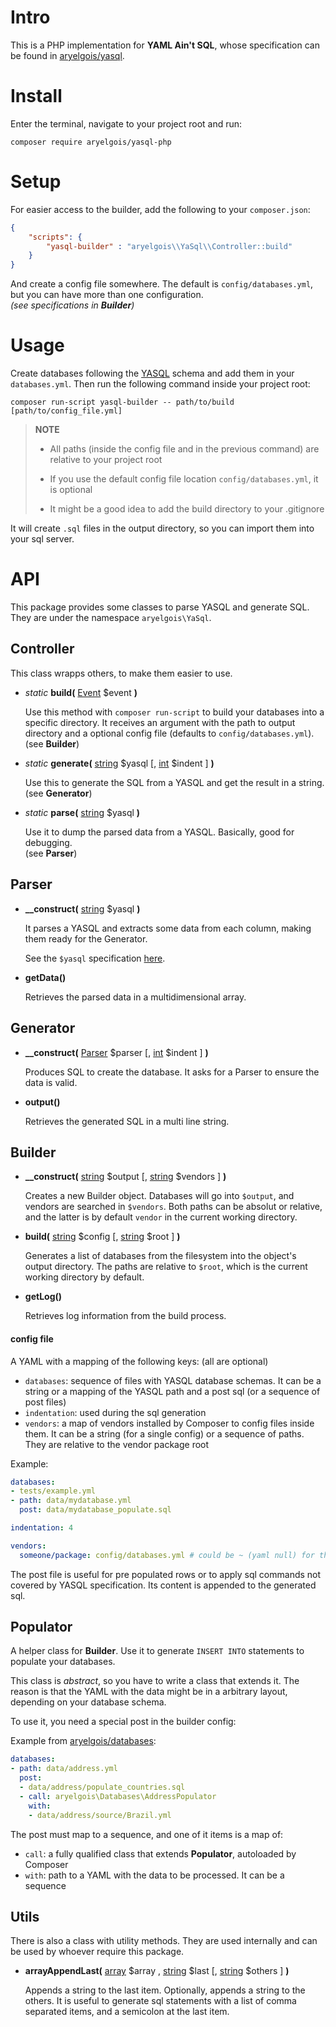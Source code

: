 # Intro

This is a PHP implementation for **YAML Ain't SQL**, whose specification can be
found in [aryelgois/yasql].


# Install

Enter the terminal, navigate to your project root and run:

`composer require aryelgois/yasql-php`


# Setup

For easier access to the builder, add the following to your `composer.json`:

```json
{
    "scripts": {
        "yasql-builder" : "aryelgois\\YaSql\\Controller::build"
    }
}
```

And create a config file somewhere. The default is `config/databases.yml`, but
you can have more than one configuration.  
_(see specifications in **Builder**)_


# Usage

Create databases following the [YASQL][aryelgois/yasql] schema and add them in
your `databases.yml`. Then run the following command inside your project root:

`composer run-script yasql-builder -- path/to/build [path/to/config_file.yml]`

> **NOTE**
>
> - All paths (inside the config file and in the previous command) are relative
>   to your project root
>
> - If you use the default config file location `config/databases.yml`, it is
>   optional
>
> - It might be a good idea to add the build directory to your .gitignore

It will create `.sql` files in the output directory, so you can import them into
your sql server.


# API

This package provides some classes to parse YASQL and generate SQL. They are
under the namespace `aryelgois\YaSql`.


## Controller

This class wrapps others, to make them easier to use.

- _static_ **build(** [Event] $event **)**

  Use this method with `composer run-script` to build your databases into a
  specific directory. It receives an argument with the path to output directory
  and a optional config file (defaults to `config/databases.yml`).  
  (see **Builder**)

- _static_ **generate(** [string] $yasql \[, [int] $indent \] **)**

  Use this to generate the SQL from a YASQL and get the result in a string.  
  (see **Generator**)

- _static_ **parse(** [string] $yasql **)**

  Use it to dump the parsed data from a YASQL. Basically, good for debugging.  
  (see **Parser**)


## Parser

- **__construct(** [string] $yasql **)**

  It parses a YASQL and extracts some data from each column, making them ready
  for the Generator.

  See the `$yasql` specification [here][aryelgois/yasql].

- **getData()**

  Retrieves the parsed data in a multidimensional array.


## Generator

- **__construct(** [Parser] $parser \[, [int] $indent \] **)**

  Produces SQL to create the database. It asks for a Parser to ensure the data
  is valid.

- **output()**

  Retrieves the generated SQL in a multi line string.


## Builder

- **__construct(** [string] $output \[, [string] $vendors \] **)**

  Creates a new Builder object. Databases will go into `$output`, and vendors
  are searched in `$vendors`. Both paths can be absolut or relative, and the
  latter is by default `vendor` in the current working directory.

- **build(** [string] $config \[, [string] $root \] **)**

  Generates a list of databases from the filesystem into the object's output
  directory. The paths are relative to `$root`, which is the current working
  directory by default.

- **getLog()**

  Retrieves log information from the build process.


#### config file

A YAML with a mapping of the following keys: (all are optional)

- `databases`: sequence of files with YASQL database schemas. It can be a
  string or a mapping of the YASQL path and a post sql (or a sequence of post
  files)
- `indentation`: used during the sql generation
- `vendors`: a map of vendors installed by Composer to config files inside them.
  It can be a string (for a single config) or a sequence of paths. They are
  relative to the vendor package root

Example:

```yaml
databases:
- tests/example.yml
- path: data/mydatabase.yml
  post: data/mydatabase_populate.sql

indentation: 4

vendors:
  someone/package: config/databases.yml # could be ~ (yaml null) for the default
```

The post file is useful for pre populated rows or to apply sql commands not
covered by YASQL specification. Its content is appended to the generated sql.


## Populator

A helper class for **Builder**. Use it to generate `INSERT INTO` statements to
populate your databases.

This class is _abstract_, so you have to write a class that extends it. The
reason is that the YAML with the data might be in a arbitrary layout, depending
on your database schema.

To use it, you need a special post in the builder config:

Example from [aryelgois/databases]:

```yml
databases:
- path: data/address.yml
  post:
  - data/address/populate_countries.sql
  - call: aryelgois\Databases\AddressPopulator
    with:
    - data/address/source/Brazil.yml
```

The post must map to a sequence, and one of it items is a map of:

- `call`: a fully qualified class that extends **Populator**, autoloaded by
  Composer
- `with`: path to a YAML with the data to be processed. It can be a sequence


## Utils

There is also a class with utility methods. They are used internally and can be
used by whoever require this package.

- **arrayAppendLast(** [array] $array , [string] $last \[, [string] $others \] **)**

  Appends a string to the last item. Optionally, appends a string to the others.
  It is useful to generate sql statements with a list of comma separated items,
  and a semicolon at the last item.


[aryelgois/yasql]: https://github.com/aryelgois/yasql
[aryelgois/databases]: https://github.com/aryelgois/databases
[Event]: https://getcomposer.org/apidoc/master/Composer/Script/Event.html
[array]: https://secure.php.net/manual/en/language.types.array.php
[int]: https://secure.php.net/manual/en/language.types.integer.php
[string]: https://secure.php.net/manual/en/language.types.string.php
[Parser]: src/Parser.php

